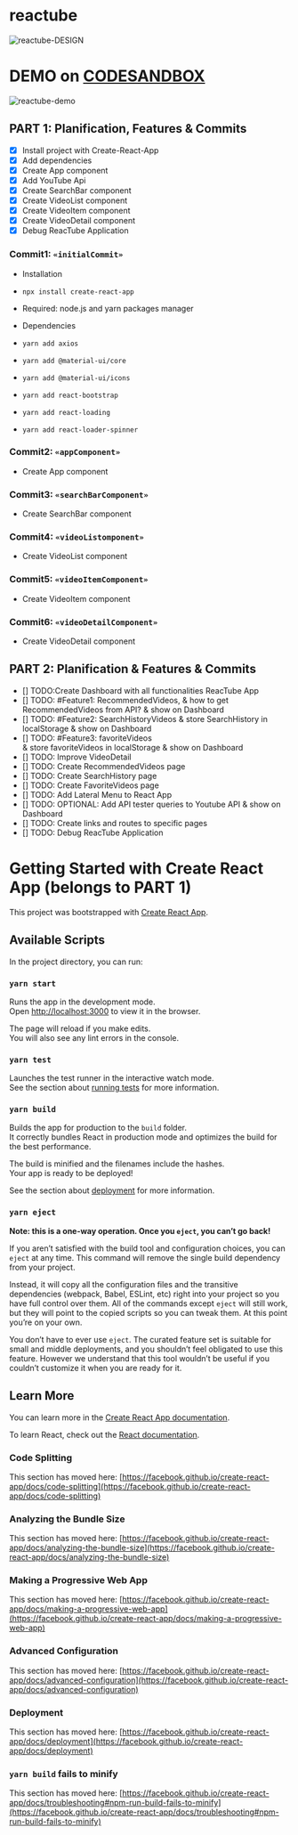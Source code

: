 # reactube 

![reactube-DESIGN](https://github.com/dianavile/reactube/blob/development/src/assets/reactube.png)

# DEMO on [CODESANDBOX](https://codesandbox.io/s/rough-cookies-3hopq)
![reactube-demo](https://github.com/dianavile/reactube/blob/development/src/assets/images/reactube-demo.png)

## PART 1: Planification, Features & Commits
- [X] Install project with Create-React-App
- [X] Add dependencies 
- [X] Create App component
- [X] Add YouTube Api  
- [X] Create SearchBar component
- [X] Create VideoList component
- [X] Create VideoItem component
- [X] Create VideoDetail component
- [X] Debug ReacTube Application

### Commit1: `«initialCommit»`
- Installation
-  ```npx install create-react-app```
- Required: node.js and yarn packages manager

- Dependencies 
-  ```yarn add axios```
-  ```yarn add @material-ui/core```
-  ```yarn add @material-ui/icons```
-  ```yarn add react-bootstrap```
-  ```yarn add react-loading```
-  ```yarn add react-loader-spinner```

### Commit2: `«appComponent»`
- Create App component

### Commit3: `«searchBarComponent»`
- Create SearchBar component

### Commit4: `«videoListomponent»`
- Create VideoList component

### Commit5: `«videoItemComponent»`
- Create VideoItem component

### Commit6:  `«videoDetailComponent»`
- Create VideoDetail component 

## PART 2: Planification & Features & Commits
- [] TODO:Create Dashboard with all functionalities ReacTube App
- [] TODO: #Feature1: RecommendedVideos, 
        & how to get RecommendedVideos from API? 
        & show on Dashboard
- [] TODO: #Feature2: SearchHistoryVideos
        & store SearchHistory in localStorage
        & show on Dashboard
- [] TODO: #Feature3: favoriteVideos  
        & store favoriteVideos in localStorage
        & show on Dashboard
- [] TODO: Improve VideoDetail
- [] TODO: Create RecommendedVideos page 
- [] TODO: Create SearchHistory page 
- [] TODO: Create FavoriteVideos page 
- [] TODO: Add Lateral Menu to React App  
- [] TODO: OPTIONAL: Add API tester queries to Youtube API 
      & show on Dashboard
- [] TODO: Create links and routes to specific pages 
- [] TODO: Debug ReacTube Application

# Getting Started with Create React App (belongs to PART 1)

This project was bootstrapped with [Create React App](https://github.com/facebook/create-react-app).

## Available Scripts

In the project directory, you can run:

### `yarn start`

Runs the app in the development mode.\
Open [http://localhost:3000](http://localhost:3000) to view it in the browser.

The page will reload if you make edits.\
You will also see any lint errors in the console.

### `yarn test`

Launches the test runner in the interactive watch mode.\
See the section about [running tests](https://facebook.github.io/create-react-app/docs/running-tests) for more information.

### `yarn build`

Builds the app for production to the `build` folder.\
It correctly bundles React in production mode and optimizes the build for the best performance.

The build is minified and the filenames include the hashes.\
Your app is ready to be deployed!

See the section about [deployment](https://facebook.github.io/create-react-app/docs/deployment) for more information.

### `yarn eject`

**Note: this is a one-way operation. Once you `eject`, you can’t go back!**

If you aren’t satisfied with the build tool and configuration choices, you can `eject` at any time. This command will remove the single build dependency from your project.

Instead, it will copy all the configuration files and the transitive dependencies (webpack, Babel, ESLint, etc) right into your project so you have full control over them. All of the commands except `eject` will still work, but they will point to the copied scripts so you can tweak them. At this point you’re on your own.

You don’t have to ever use `eject`. The curated feature set is suitable for small and middle deployments, and you shouldn’t feel obligated to use this feature. However we understand that this tool wouldn’t be useful if you couldn’t customize it when you are ready for it.

## Learn More

You can learn more in the [Create React App documentation](https://facebook.github.io/create-react-app/docs/getting-started).

To learn React, check out the [React documentation](https://reactjs.org/).

### Code Splitting

This section has moved here: [https://facebook.github.io/create-react-app/docs/code-splitting](https://facebook.github.io/create-react-app/docs/code-splitting)

### Analyzing the Bundle Size

This section has moved here: [https://facebook.github.io/create-react-app/docs/analyzing-the-bundle-size](https://facebook.github.io/create-react-app/docs/analyzing-the-bundle-size)

### Making a Progressive Web App

This section has moved here: [https://facebook.github.io/create-react-app/docs/making-a-progressive-web-app](https://facebook.github.io/create-react-app/docs/making-a-progressive-web-app)

### Advanced Configuration

This section has moved here: [https://facebook.github.io/create-react-app/docs/advanced-configuration](https://facebook.github.io/create-react-app/docs/advanced-configuration)

### Deployment

This section has moved here: [https://facebook.github.io/create-react-app/docs/deployment](https://facebook.github.io/create-react-app/docs/deployment)

### `yarn build` fails to minify

This section has moved here: [https://facebook.github.io/create-react-app/docs/troubleshooting#npm-run-build-fails-to-minify](https://facebook.github.io/create-react-app/docs/troubleshooting#npm-run-build-fails-to-minify)
